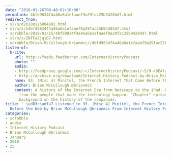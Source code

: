 ```yaml
---
date: "2018-01-26T00:48:02+10:00"
permalink: 4bfd9834f4a46a6a1efaaef9a29fac25b94284d7.html
redirect_from:
- sl/n/d20180126004802.html
- sl/n/s/h4bfd9834f4a46a6a1efaaef9a29fac25b94284d7.html
- scrobble/2018/01/25/4bfd9834f4a46a6a1efaaef9a29fac25b94284d7.html
- sl/n/s/ZNTFaZjqjG7.html
- scrobble/Brian-McCullough-brianmcc//4bfd9834f4a46a6a1efaaef9a29fac25b94284d7.html
listen-of:
  h-cite:
    url: http://feeds.feedburner.com/InternetHistoryPodcast
    photo: ""
    audio:
    - http://feedproxy.google.com/~r/InternetHistoryPodcast/~5/9-k8EAlgano/93._Misc_4_Minitel_the__French_Internet__That_Came_Before_the_Web.mp3
    - http://archive.org/download/Internet_History_Podcast-by-Brian_McCullough/93_Misc_4_Minitel_the_French_Internet_That_Came_Before_the_Web.mp3
    name: 93. (Misc 4) Minitel, the French Internet That Came Before the Web
    author: Brian McCullough @brianmcc
    content: A history of the Internet Era from Netscape to the iPad. Oral histories
      from the people that made the technology happen. "Chapter" episodes providing
      background on the history of the companies.
title: ' \ud83c\udfa7 Listened to 93. (Misc 4) Minitel, the French Internet That Came
  Before the Web by Brian McCullough @brianmcc From Internet History Podcast'
categories:
- scrobble
- audio
- Internet History Podcast
- Brian McCullough @brianmcc
- January
- 2018
- 25
---
```

